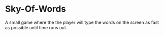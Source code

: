 # Sky-Of-Words
 A small game where the the player will type the words on the screen as fast as possible until time runs out.

